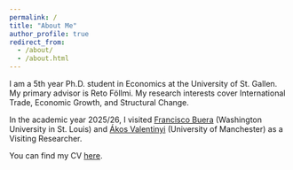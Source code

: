 ```yaml
---
permalink: /
title: "About Me"
author_profile: true
redirect_from: 
  - /about/
  - /about.html
---
```


I am a 5th year Ph.D. student in Economics at the University of St. Gallen. My primary advisor is Reto Föllmi. My research interests cover International Trade, Economic Growth, and Structural Change.

In the academic year 2025/26, I visited 
<a href="https://sites.google.com/site/fjbuera/" target="_blank">Francisco Buera</a> (Washington University in St. Louis) and 
<a href="https://sites.google.com/site/valentinyiakos/" target="_blank">Ákos Valentinyi</a> (University of Manchester) as a Visiting Researcher. 
 

You can find my CV <a href="/files/Academic_CV.pdf" target="_blank" rel="noopener"> here</a>.
